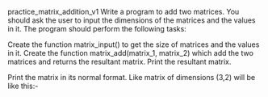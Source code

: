 practice_matrix_addition_v1
Write a program to add two matrices. You should ask the user to input the dimensions of the matrices and the values in it.
The program should perform the following tasks:

Create the function matrix_input() to get the size of matrices and the values in it.
Create the function matrix_add(matrix_1, matrix_2) which add the two matrices and returns the resultant matrix.
Print the resultant matrix.

Print the matrix in its normal format. Like matrix of dimensions (3,2) will be like this:-
